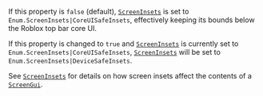 If this property is `false` (default),
[`ScreenInsets`](https://create.roblox.com/docs/reference/engine/classes/ScreenGui#ScreenInsets) is set to
`Enum.ScreenInsets|CoreUISafeInsets`, effectively keeping its bounds below
the Roblox top bar core UI.

If this property is changed to `true` and
[`ScreenInsets`](https://create.roblox.com/docs/reference/engine/classes/ScreenGui#ScreenInsets) is currently set to
`Enum.ScreenInsets|CoreUISafeInsets`,
[`ScreenInsets`](https://create.roblox.com/docs/reference/engine/classes/ScreenGui#ScreenInsets) will be set to
`Enum.ScreenInsets|DeviceSafeInsets`.

See [`ScreenInsets`](https://create.roblox.com/docs/reference/engine/classes/ScreenGui#ScreenInsets) for details on how screen
insets affect the contents of a [`ScreenGui`](https://create.roblox.com/docs/reference/engine/classes/ScreenGui).